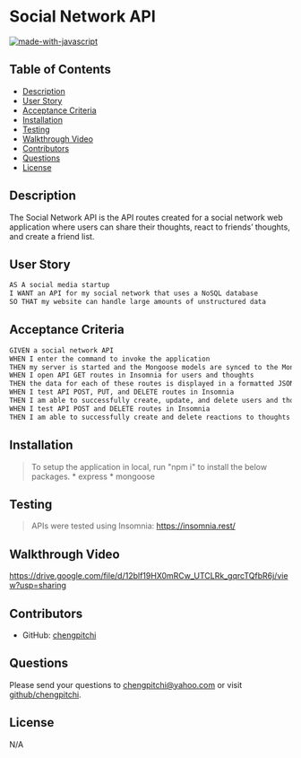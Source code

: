 # Social Network API 

[![made-with-javascript](https://img.shields.io/badge/Made%20with-JavaScript-1f425f.svg)](https://www.javascript.com)

## Table of Contents
* [Description](#description)
* [User Story](#user-story)
* [Acceptance Criteria](#acceptance-criteria)
* [Installation](#installation)
* [Testing](#testing)
* [Walkthrough Video](#walkthrough-video)
* [Contributors](#contributors)
* [Questions](#questions)
* [License](#license)

## Description
The Social Network API is the API routes created for a social network web application where users can share their thoughts, react to friends’ thoughts, and create a friend list.

## User Story

```md
AS A social media startup
I WANT an API for my social network that uses a NoSQL database
SO THAT my website can handle large amounts of unstructured data
```

## Acceptance Criteria

```md
GIVEN a social network API
WHEN I enter the command to invoke the application
THEN my server is started and the Mongoose models are synced to the MongoDB database
WHEN I open API GET routes in Insomnia for users and thoughts
THEN the data for each of these routes is displayed in a formatted JSON
WHEN I test API POST, PUT, and DELETE routes in Insomnia
THEN I am able to successfully create, update, and delete users and thoughts in my database
WHEN I test API POST and DELETE routes in Insomnia
THEN I am able to successfully create and delete reactions to thoughts and add and remove friends to a user’s friend list
```

## Installation

> To setup the application in local, run "npm i" to install the below packages. 
    * express
    * mongoose

## Testing
> APIs were tested using Insomnia: https://insomnia.rest/ 

## Walkthrough Video
https://drive.google.com/file/d/12blf19HX0mRCw_UTCLRk_gqrcTQfbR6j/view?usp=sharing

## Contributors
* GitHub: [chengpitchi](https://github.com/chengpitchi)

## Questions
Please send your questions to chengpitchi@yahoo.com or visit [github/chengpitchi](https://github.com/chengpitchi).

## License
N/A